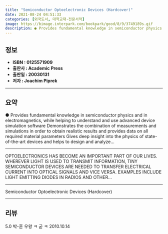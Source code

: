 ```yaml
---
title: "Semiconductor Optoelectronic Devices (Hardcover)"
date: 2021-08-24 04:51:33
categories: [외국도서, 대학교재-전문서적]
image: https://bimage.interpark.com/bookpark/good/8/9/3749189s.gif
description: ● Provides fundamental knowledge in semiconductor physics and in electromagnetics, while helping to understand and use advanced device simulation software Demo
---
```


## **정보**

- **ISBN : 0125571909**
- **출판사 : Academic Press**
- **출판일 : 20030131**
- **저자 : Joachim Piprek**

------



## **요약**

●  Provides fundamental knowledge in semiconductor physics and in electromagnetics, while helping to understand and use advanced device simulation software Demonstrates the combination of measurements and simulations in order to obtain realistic results and provides data on all required material parameters Gives deep insight into the physics of state-of-the-art devices and helps to design and analyze...

------

OPTOELECTRONICS HAS BECOME AN IMPORTANT PART OF OUR LIVES. WHEREVER LIGHT IS USED TO TRANSMIT INFORMATION, TINY SEMICONDUCTOR DEVICES ARE NEEDED TO TRANSFER ELECTRICAL CURRENT INTO OPTICAL SIGNALS AND VICE VERSA. EXAMPLES INCLUDE LIGHT EMITTING DIODES IN RADIOS AND OTHER... 

------


Semiconductor Optoelectronic Devices (Hardcover) 

------


## **리뷰** 

5.0 박-훈 우왕 ㅋ 굳 ㅋ 2010.10.14 <br/>